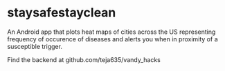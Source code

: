 # staysafestayclean
An Android app that plots heat maps of cities across the US representing frequency of occurence of diseases and alerts you when in proximity of a susceptible trigger. 

Find the backend at github.com/teja635/vandy_hacks
